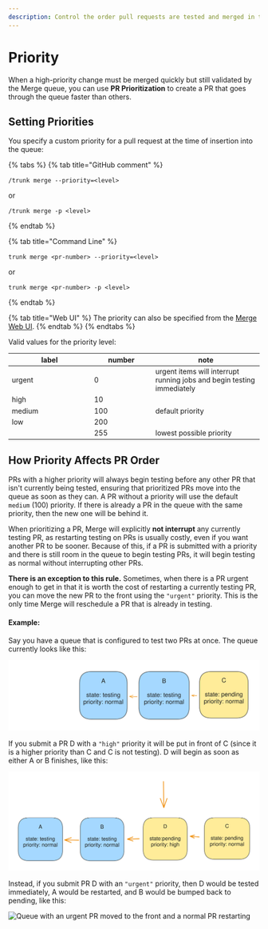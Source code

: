 ```yaml
---
description: Control the order pull requests are tested and merged in the Merge Queue
---
```


# Priority

When a high-priority change must be merged quickly but still validated by the Merge queue, you can use **PR Prioritization** to create a PR that goes through the queue faster than others.

## Setting Priorities

You specify a custom priority for a pull request at the time of insertion into the queue:

{% tabs %}
{% tab title="GitHub comment" %}
```
/trunk merge --priority=<level>
```

or

```
/trunk merge -p <level>
```
{% endtab %}

{% tab title="Command Line" %}
```shell
trunk merge <pr-number> --priority=<level>
```

or

```
trunk merge <pr-number> -p <level>
```
{% endtab %}

{% tab title="Web UI" %}
The priority can also be specified from the [Merge Web UI](managing-merge-queue/using-the-webapp.md).
{% endtab %}
{% endtabs %}

Valid values for the priority level:

<table><thead><tr><th width="151">label</th><th width="109">number</th><th>note</th></tr></thead><tbody><tr><td>urgent</td><td>0</td><td>urgent items will interrupt running jobs and begin testing immediately</td></tr><tr><td>high</td><td>10</td><td></td></tr><tr><td>medium</td><td>100</td><td>default priority</td></tr><tr><td>low</td><td>200</td><td></td></tr><tr><td></td><td>255</td><td>lowest possible priority</td></tr></tbody></table>

## How Priority Affects PR Order

PRs with a higher priority will always begin testing before any other PR that isn't currently being tested, ensuring that prioritized PRs move into the queue as soon as they can. A PR without a priority will use the default `medium` (100) priority. If there is already a PR in the queue with the same priority, then the new one will be behind it.&#x20;

When prioritizing a PR, Merge will explicitly **not interrupt** any currently testing PR, as restarting testing on PRs is usually costly, even if you want another PR to be sooner. Because of this, if a PR is submitted with a priority and there is still room in the queue to begin testing PRs, it will begin testing as normal without interrupting other PRs.

**There is an exception to this rule.** Sometimes, when there is a PR urgent enough to get in that it is worth the cost of restarting a currently testing PR, you can move the new PR to the front using the `"urgent"` priority. This is the only time Merge will reschedule a PR that is already in testing.

#### Example:

Say you have a queue that is configured to test two PRs at once. The queue currently looks like this:

<img src="../.gitbook/assets/file.excalidraw (1).svg" alt="Queue with two testing PRs and one pending" class="gitbook-drawing">

If you submit a PR D with a `"high"` priority it will be put in front of C (since it is a higher priority than C and C is not testing). D will begin as soon as either A or B finishes, like this:

<img src="../.gitbook/assets/file.excalidraw (1) (1).svg" alt="Queue with two testing PRs and a new higher priority pending PR" class="gitbook-drawing">

Instead, if you submit PR D with an `"urgent"` priority, then D would be tested immediately,  A would be restarted, and B would be bumped back to pending, like this:

<img src="../.gitbook/assets/file.excalidraw (2).svg" alt="Queue with an urgent PR moved to the front and a normal PR restarting" class="gitbook-drawing">
